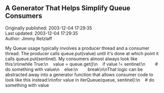 ## A Generator That Helps Simplify Queue Consumers  
Originally published: 2003-12-04 17:29:35  
Last updated: 2003-12-04 17:29:35  
Author: Jimmy Retzlaff  
  
My Queue usage typically involves a producer thread and a consumer thread. The producer calls queue.put(value) until it's done at which point it calls queue.put(sentinel). My consumers almost always look like this:\n\nwhile True:\n&nbsp;&nbsp;&nbsp;&nbsp;value = queue.get()\n&nbsp;&nbsp;&nbsp;&nbsp;if value != sentinel:\n&nbsp;&nbsp;&nbsp;&nbsp;&nbsp;&nbsp;&nbsp;&nbsp;# do something with value\n&nbsp;&nbsp;&nbsp;&nbsp;else:\n&nbsp;&nbsp;&nbsp;&nbsp;&nbsp;&nbsp;&nbsp;&nbsp;break\n\nThat logic can be abstracted away into a generator function that allows consumer code to look like this instead:\n\nfor value in iterQueue(queue, sentinel):\n&nbsp;&nbsp;&nbsp;&nbsp;# do something with value
